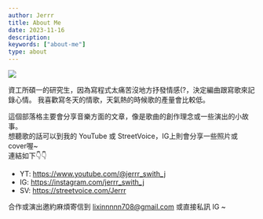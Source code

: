 ```yaml
---
author: Jerrr
title: About Me
date: 2023-11-16
description: 
keywords: ["about-me"]
type: about
---
```


![](/DSC01349.jpg)

資工所碩一的研究生，因為寫程式太痛苦沒地方抒發情感(?，決定編曲跟寫歌來記錄心情。
我喜歡寫冬天的情歌，天氣熱的時候歌的產量會比較低。

這個部落格主要會分享音樂方面的文章，像是歌曲的創作理念或一些演出的小故事。<br>
想聽歌的話可以到我的 YouTube 或 StreetVoice，IG上則會分享一些照片或cover喔~<br>
連結如下👇👇

- YT: https://www.youtube.com/@jerrr_swith_j
- IG: https://instagram.com/jerrr_swith_j
- SV: https://streetvoice.com/Jerrr

合作或演出邀約麻煩寄信到 lixinnnnn708@gmail.com 或直接私訊 IG ~

